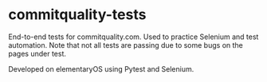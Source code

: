 # commitquality-tests
End-to-end tests for commitquality.com. Used to practice Selenium and test automation.
Note that not all tests are passing due to some bugs on the pages under test.

Developed on elementaryOS using Pytest and Selenium.
